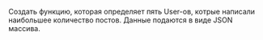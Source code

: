  Создать функцию, которая определяет пять User-ов, котрые написали наибольшее количество постов.
 Данные подаются в виде JSON массива. 